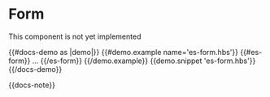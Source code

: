 # Form

This component is not yet implemented

{{#docs-demo as |demo|}}
  {{#demo.example name='es-form.hbs'}}
    {{#es-form}}
    ...
    {{/es-form}}
  {{/demo.example}}
  {{demo.snippet 'es-form.hbs'}}
{{/docs-demo}}

{{docs-note}}
